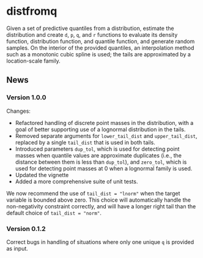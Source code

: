 # distfromq

Given a set of predictive quantiles from a distribution, estimate the distribution and create `d`, `p`, `q`, and `r` functions to evaluate its density function, distribution function, and quantile function, and generate random samples. On the interior of the provided quantiles, an interpolation method such as a monotonic cubic spline is used; the tails are approximated by a location-scale family.

## News

### Version 1.0.0

Changes:
 - Refactored handling of discrete point masses in the distribution, with a goal of better supporting use of a lognormal distribution in the tails.
 - Removed separate arguments for `lower_tail_dist` and `upper_tail_dist`, replaced by a single `tail_dist` that is used in both tails.
 - Introduced parameters `dup_tol`, which is used for detecting point masses when quantile values are approximate duplicates (i.e., the distance between them is less than `dup_tol`), and `zero_tol`, which is used for detecting point masses at 0 when a lognormal family is used.
 - Updated the vignette
 - Added a more comprehensive suite of unit tests.

We now recommend the use of `tail_dist = "lnorm"` when the target variable is bounded above zero. This choice will automatically handle the non-negativity constraint correctly, and will have a longer right tail than the default choice of `tail_dist = "norm"`.

### Version 0.1.2

Correct bugs in handling of situations where only one unique `q` is provided as input.
